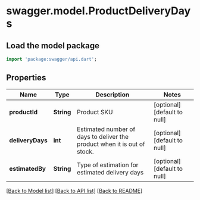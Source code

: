 # swagger.model.ProductDeliveryDays

## Load the model package
```dart
import 'package:swagger/api.dart';
```

## Properties
Name | Type | Description | Notes
------------ | ------------- | ------------- | -------------
**productId** | **String** | Product SKU | [optional] [default to null]
**deliveryDays** | **int** | Estimated number of days to deliver the product when it is out of stock. | [optional] [default to null]
**estimatedBy** | **String** | Type of estimation for estimated delivery days | [optional] [default to null]

[[Back to Model list]](../README.md#documentation-for-models) [[Back to API list]](../README.md#documentation-for-api-endpoints) [[Back to README]](../README.md)



